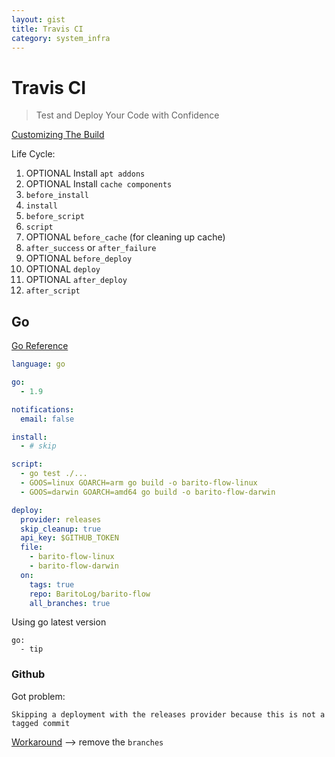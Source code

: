 ```yaml
---
layout: gist
title: Travis CI
category: system_infra
---
```


# Travis CI

> Test and Deploy Your Code with Confidence


[Customizing The Build](https://docs.travis-ci.com/user/customizing-the-build/)

Life Cycle: 
1. OPTIONAL Install `apt addons`
2. OPTIONAL Install `cache components`
3. `before_install`
4. `install`
5. `before_script`
6. `script`
7. OPTIONAL `before_cache` (for cleaning up cache)
8. `after_success` or `after_failure`
9. OPTIONAL `before_deploy`
10. OPTIONAL `deploy`
11. OPTIONAL `after_deploy`
12. `after_script`


## Go 

[Go Reference](https://docs.travis-ci.com/user/languages/go/)

```yml
language: go

go:
  - 1.9

notifications:
  email: false

install:
  - # skip

script:
  - go test ./...
  - GOOS=linux GOARCH=arm go build -o barito-flow-linux
  - GOOS=darwin GOARCH=amd64 go build -o barito-flow-darwin

deploy:
  provider: releases
  skip_cleanup: true
  api_key: $GITHUB_TOKEN
  file:
    - barito-flow-linux
    - barito-flow-darwin
  on:
    tags: true
    repo: BaritoLog/barito-flow
    all_branches: true
```



Using go latest version 
```
go:
  - tip
```



### Github

Got problem: 
```
Skipping a deployment with the releases provider because this is not a tagged commit
```

[Workaround](https://github.com/travis-ci/travis-ci/issues/5026) --> remove the `branches`
